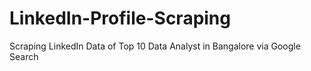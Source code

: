 # LinkedIn-Profile-Scraping
Scraping LinkedIn Data of Top 10 Data Analyst in Bangalore via Google Search
